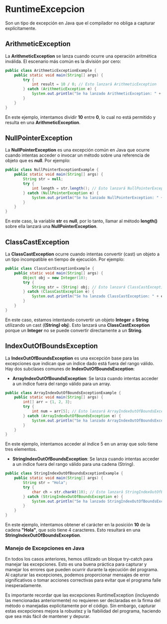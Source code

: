 # RuntimeExcepcion
Son un tipo de excepción en Java que el compilador no obliga a capturar explícitamente.
## ArithmeticException
La **ArithmeticException** se lanza cuando ocurre una operación aritmética inválida. El escenario más común es la división por cero:
```java
public class ArithmeticExceptionExample {
    public static void main(String[] args) {
        try {
            int result = 10 / 0; // Esto lanzará ArithmeticException
        } catch (ArithmeticException e) {
            System.out.println("Se ha lanzado ArithmeticException: " + e.getMessage());
        }
    }
}
```
En este ejemplo, intentamos dividir **10** entre **0**, lo cual no está permitido y resulta en una **ArithmeticException**.

## NullPointerException
La **NullPointerException** es una excepción común en Java que ocurre cuando intentas acceder o invocar un método sobre una referencia de objeto que es **null**. 
Por ejemplo:
```java
public class NullPointerExceptionExample {
    public static void main(String[] args) {
        String str = null;
        try {
            int length = str.length(); // Esto lanzará NullPointerException
        } catch (NullPointerException e) {
            System.out.println("Se ha lanzado NullPointerException: " + e.getMessage());
        }
    }
}
```
En este caso, la variable **str** es **null**, por lo tanto, llamar al método **length()** sobre ella lanzará una **NullPointerException**.

## ClassCastException
La **ClassCastException** ocurre cuando intentas convertir (cast) un objeto a un tipo incompatible en tiempo de ejecución.
Por ejemplo:
```java
public class ClassCastExceptionExample {
    public static void main(String[] args) {
        Object obj = new Integer(10);
        try {
            String str = (String) obj; // Esto lanzará ClassCastException
        } catch (ClassCastException e) {
            System.out.println("Se ha lanzado ClassCastException: " + e.getMessage());
        }
    }
}
```
En este caso, estamos intentando convertir un objeto **Integer** a **String** utilizando un cast (**(String) obj**).
Esto lanzará una **ClassCastException** porque un **Integer** no se puede convertir directamente a un **String**.

## IndexOutOfBoundsException
La **IndexOutOfBoundsException** es una excepción base para las excepciones que indican que un índice dado está fuera del rango válido.
Hay dos subclases comunes de **IndexOutOfBoundsException**:
- **ArrayIndexOutOfBoundsException**: Se lanza cuando intentas acceder a un índice fuera del rango válido para un array.
```java
public class ArrayIndexOutOfBoundsExceptionExample {
    public static void main(String[] args) {
        int[] arr = {1, 2, 3};
        try {
            int num = arr[5]; // Esto lanzará ArrayIndexOutOfBoundsException
        } catch (ArrayIndexOutOfBoundsException e) {
            System.out.println("Se ha lanzado ArrayIndexOutOfBoundsException: " + e.getMessage());
        }
    }
}
```
En este ejemplo, intentamos acceder al índice 5 en un array que solo tiene tres elementos.
- **StringIndexOutOfBoundsException**: Se lanza cuando intentas acceder a un índice fuera del rango válido para una cadena (String).
```java
public class StringIndexOutOfBoundsExceptionExample {
    public static void main(String[] args) {
        String str = "Hola";
        try {
            char ch = str.charAt(10); // Esto lanzará StringIndexOutOfBoundsException
        } catch (StringIndexOutOfBoundsException e) {
            System.out.println("Se ha lanzado StringIndexOutOfBoundsException: " + e.getMessage());
        }
    }
}
```
En este ejemplo, intentamos obtener el carácter en la posición **10** de la cadena **"Hola"**, que solo tiene 4 caracteres. Esto resultará en una **StringIndexOutOfBoundsException**.

### Manejo de Excepciones en Java
En todos los casos anteriores, hemos utilizado un bloque try-catch para manejar las excepciones. Esto es una buena práctica para capturar y manejar los errores que pueden ocurrir durante la ejecución del programa. Al capturar las excepciones, podemos proporcionar mensajes de error significativos o tomar acciones correctivas para evitar que el programa falle inesperadamente.

Es importante recordar que las excepciones RuntimeException (incluyendo las mencionadas anteriormente) no requieren ser declaradas en la firma del método o manejadas explícitamente por el código. Sin embargo, capturar estas excepciones mejora la robustez y la fiabilidad del programa, haciendo que sea más fácil de mantener y depurar.
